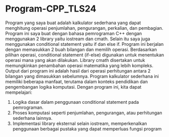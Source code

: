 # Program-CPP_TLS24
Program yang saya buat adalah kalkulator sederhana yang dapat menghitung operasi penjumlahan, pengurangan, perkalian, dan pembagian. Program ini saya buat dengan bahasa pemrograman C++ dengan  menggunakan 2 library yaitu iostream dan cmath. Selain itu saya juga menggunakan conditional statement yaitu if dan else if. Program ini berjalan dengan memasukkan 2 buah bilangan dan memilih operasi. Berdasarkan pilihan operasi, conditional statement (if-else) digunakan untuk menentukan operasi mana yang akan dilakukan. Library cmath disertakan untuk memungkinkan penambahan operasi matematika yang lebih kompleks. Output dari program ini adalah hasil dari operasi perhitungan antara 2 bilangan yang dimasukkan sebelumnya. 
	Program kalkulator sederhana ini memiliki beberapa manfaat, terutama dalam konteks pendidikan dan pengembangan logika komputasi. Dengan program ini, kita dapat mempelajari:
1.	Logika dasar dalam penggunaan conditional statement pada pemrograman.
2.	Proses komputasi seperti penjumlahan, pengurangan, atau perhitungan sederhana lainnya.
3.	Implementasi library eksternal selain iostream, memperkenalkan penggunaan berbagai pustaka yang dapat memperluas fungsi program
